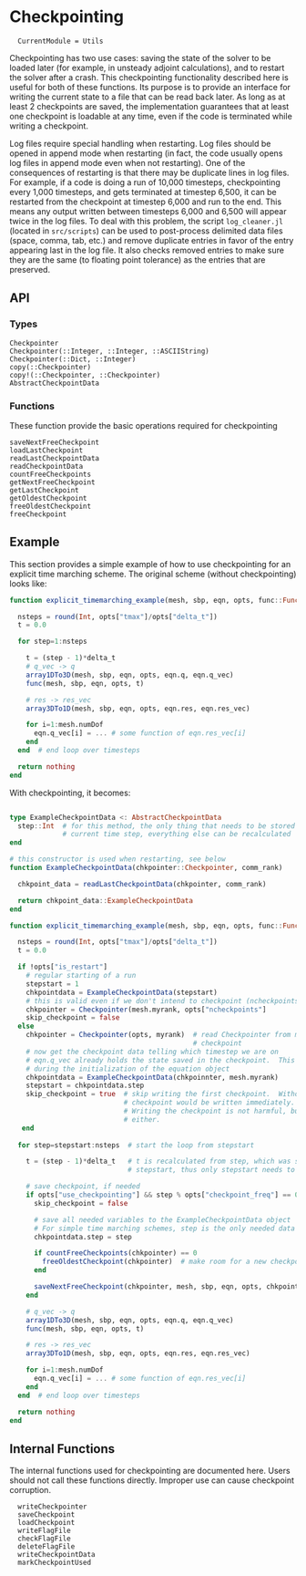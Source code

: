 # Checkpointing

```@meta
  CurrentModule = Utils
```

Checkpointing has two use cases: saving the state of the solver to be loaded
later (for example, in unsteady adjoint calculations), and to restart the
solver after a crash.
This checkpointing functionality described here is useful for both of these
functions.
Its purpose is to provide an interface for writing the current state to a file
that can be read back later.
As long as at least 2 checkpoints are saved, the implementation guarantees
that at least one checkpoint is loadable at any time, even if the code is
terminated while writing a checkpoint.

Log files require special handling when restarting.
Log files should be opened in append mode when restarting (in fact, the code
usually opens log files in append mode even when not restarting).
One of the consequences of restarting is that there may be
duplicate lines in log files.  For example, if a code is doing a run of 10,000
timesteps, checkpointing every 1,000 timesteps, and gets terminated at timestep
6,500, it can be restarted from the checkpoint at timestep 6,000 and run to the
end.  This means any output written between timesteps 6,000 and 6,500 will 
appear twice in the log files.
To deal with this problem, the script `log_cleaner.jl` (located in `src/scripts`)
can be used to post-process delimited data files (space, comma, tab, etc.) and remove
duplicate entries in favor of the entry appearing last in the log file.
It also checks removed entries to make sure they are the same (to floating point
tolerance) as the entries that are preserved.


## API

### Types

```@docs
Checkpointer
Checkpointer(::Integer, ::Integer, ::ASCIIString)
Checkpointer(::Dict, ::Integer)
copy(::Checkpointer)
copy!(::Checkpointer, ::Checkpointer)
AbstractCheckpointData
```

### Functions
These function provide the basic operations required for checkpointing
```@docs
saveNextFreeCheckpoint
loadLastCheckpoint
readLastCheckpointData
readCheckpointData
countFreeCheckpoints
getNextFreeCheckpoint
getLastCheckpoint
getOldestCheckpoint
freeOldestCheckpoint
freeCheckpoint
```
## Example

This section provides a simple example of how to use checkpointing for an explicit
time marching scheme.
The original scheme (without checkpointing) looks like:

```julia
function explicit_timemarching_example(mesh, sbp, eqn, opts, func::Function)

  nsteps = round(Int, opts["tmax"]/opts["delta_t"])
  t = 0.0

  for step=1:nsteps

    t = (step - 1)*delta_t
    # q_vec -> q
    array1DTo3D(mesh, sbp, eqn, opts, eqn.q, eqn.q_vec)
    func(mesh, sbp, eqn, opts, t)

    # res -> res_vec
    array3DTo1D(mesh, sbp, eqn, opts, eqn.res, eqn.res_vec)

    for i=1:mesh.numDof
      eqn.q_vec[i] = ... # some function of eqn.res_vec[i]
    end
  end  # end loop over timesteps

  return nothing
end
```

With checkpointing, it becomes:

```julia

type ExampleCheckpointData <: AbstractCheckpointData
  step::Int  # for this method, the only thing that needs to be stored is the
             # current time step, everything else can be recalculated
end

# this constructor is used when restarting, see below
function ExampleCheckpointData(chkpointer::Checkpointer, comm_rank)

  chkpoint_data = readLastCheckpointData(chkpointer, comm_rank)

  return chkpoint_data::ExampleCheckpointData
end

function explicit_timemarching_example(mesh, sbp, eqn, opts, func::Function)

  nsteps = round(Int, opts["tmax"]/opts["delta_t"])
  t = 0.0

  if !opts["is_restart"]
    # regular starting of a run
    stepstart = 1
    chkpointdata = ExampleCheckpointData(stepstart)
    # this is valid even if we don't intend to checkpoint (ncheckpoints = 0)
    chkpointer = Checkpointer(mesh.myrank, opts["ncheckpoints"]
    skip_checkpoint = false
  else
    chkpointer = Checkpointer(opts, myrank)  # read Checkpointer from most recent
                                             # checkpoint
    # now get the checkpoint data telling which timestep we are on
    # eqn.q_vec already holds the state saved in the checkpoint.  This is handled
    # during the initialization of the equation object
    chkpointdata = ExampleCheckpointData(chkpoinnter, mesh.myrank)
    stepstart = chkpointdata.step
    skip_checkpoint = true  # skip writing the first checkpoint.  Without this, a
                            # checkpoint would be written immediately.
                            # Writing the checkpoint is not harmful, but not useful
                            # either.
   end
    
  for step=stepstart:nsteps  # start the loop from stepstart

    t = (step - 1)*delta_t   # t is recalculated from step, which was set using
                             # stepstart, thus only stepstart needs to be saved

    # save checkpoint, if needed
    if opts["use_checkpointing"] && step % opts["checkpoint_freq"] == 0 && !skip_checkpoint
      skip_checkpoint = false

      # save all needed variables to the ExampleCheckpointData object
      # For simple time marching schemes, step is the only needed data
      chkpointdata.step = step

      if countFreeCheckpoints(chkpointer) == 0
        freeOldestCheckpoint(chkpointer)  # make room for a new checkpoint
      end

      saveNextFreeCheckpoint(chkpointer, mesh, sbp, eqn, opts, chkpointdata)
    end

    # q_vec -> q
    array1DTo3D(mesh, sbp, eqn, opts, eqn.q, eqn.q_vec)
    func(mesh, sbp, eqn, opts, t)

    # res -> res_vec
    array3DTo1D(mesh, sbp, eqn, opts, eqn.res, eqn.res_vec)

    for i=1:mesh.numDof
      eqn.q_vec[i] = ... # some function of eqn.res_vec[i]
    end
  end  # end loop over timesteps

  return nothing
end
```
  


## Internal Functions
The internal functions used for checkpointing are documented here.
Users should not call these functions directly.  Improper use can cause
checkpoint corruption.

```@docs
  writeCheckpointer
  saveCheckpoint
  loadCheckpoint
  writeFlagFile
  checkFlagFile
  deleteFlagFile
  writeCheckpointData
  markCheckpointUsed
```
